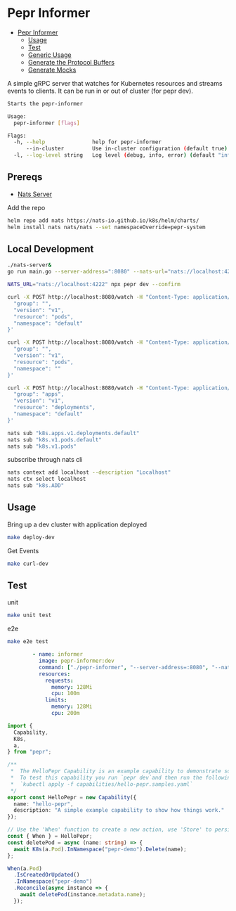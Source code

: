 # Pepr Informer

- [Pepr Informer](#pepr-informer)
  - [Usage](#usage)
  - [Test](#test)
  - [Generic Usage](#generic-usage)
  - [Generate the Protocol Buffers](#generate-the-protocol-buffers)
  - [Generate Mocks](#generate-mocks)

A simple gRPC server that watches for Kubernetes resources and streams events to clients. It can be run in or out of cluster (for pepr dev).

```bash
Starts the pepr-informer

Usage:
  pepr-informer [flags]

Flags:
  -h, --help               help for pepr-informer
      --in-cluster         Use in-cluster configuration (default true)
  -l, --log-level string   Log level (debug, info, error) (default "info")
```

## Prereqs

- [Nats Server](https://github.com/nats-io/nats-server/releases/tag/v2.10.26)

Add the repo 
```bash
helm repo add nats https://nats-io.github.io/k8s/helm/charts/
helm install nats nats/nats --set namespaceOverride=pepr-system
```

## Local Development

```bash
./nats-server&
go run main.go --server-address=":8080" --nats-url="nats://localhost:4222" --in-cluster=false
```

```bash
NATS_URL="nats://localhost:4222" npx pepr dev --confirm 
```

```bash
curl -X POST http://localhost:8080/watch -H "Content-Type: application/json" -d '{
  "group": "",
  "version": "v1",
  "resource": "pods",
  "namespace": "default"
}'

curl -X POST http://localhost:8080/watch -H "Content-Type: application/json" -d '{
  "group": "",
  "version": "v1",
  "resource": "pods",
  "namespace": ""
}'

curl -X POST http://localhost:8080/watch -H "Content-Type: application/json" -d '{
  "group": "apps",
  "version": "v1",
  "resource": "deployments",
  "namespace": "default"
}'

nats sub "k8s.apps.v1.deployments.default"
nats sub "k8s.v1.pods.default"
nats sub "k8s.v1.pods"
```

subscribe through nats cli 

```bash
nats context add localhost --description "Localhost"
nats ctx select localhost
nats sub "k8s.ADD"
```

## Usage

Bring up a dev cluster with application deployed  
```bash
make deploy-dev
```

Get Events

```bash
make curl-dev
```


## Test 

unit 
```bash
make unit test
```

e2e
```bash
make e2e test
```

```yaml
        - name: informer
          image: pepr-informer:dev
          command: ["./pepr-informer", "--server-address=:8080", "--nats-url=nats://nats-headless:4222"]
          resources:
            requests:
              memory: 128Mi
              cpu: 100m
            limits:
              memory: 128Mi
              cpu: 200m
```

```ts
import {
  Capability,
  K8s,
  a,
} from "pepr";

/**
 *  The HelloPepr Capability is an example capability to demonstrate some general concepts of Pepr.
 *  To test this capability you run `pepr dev`and then run the following command:
 *  `kubectl apply -f capabilities/hello-pepr.samples.yaml`
 */
export const HelloPepr = new Capability({
  name: "hello-pepr",
  description: "A simple example capability to show how things work."
});

// Use the 'When' function to create a new action, use 'Store' to persist data
const { When } = HelloPepr;
const deletePod = async (name: string) => {
  await K8s(a.Pod).InNamespace("pepr-demo").Delete(name);
};

When(a.Pod)
  .IsCreatedOrUpdated()
  .InNamespace("pepr-demo")
  .Reconcile(async instance => {
    await deletePod(instance.metadata.name);
  });
```
